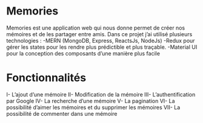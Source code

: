 # Memories
Memories est une application web qui nous donne permet de créer nos mémoires et de les partager entre amis.
Dans ce projet j’ai utilisé plusieurs technologies :
-MERN (MongoDB, Express, ReactsJs, NodeJs) 
-Redux pour gérer les states pour les rendre plus prédictible et plus traçable.
-Material UI pour la conception des composants d’une manière plus facile  
# Fonctionnalités 
I-	L’ajout d’une mémoire
II-	Modification de la mémoire
III-	L’authentification par Google
IV-	La recherche d’une mémoire
V-	La pagination
VI-	La possibilité d’aimer les mémoires et du supprimer les mémoires
VII-	La possibilité de commenter dans une mémoire
